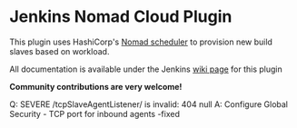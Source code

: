 Jenkins Nomad Cloud Plugin
==========================

This plugin uses HashiCorp's [Nomad scheduler](https://www.nomadproject.io/) to 
provision new build slaves based on workload.

All documentation is available under the Jenkins [wiki page](https://wiki.jenkins-ci.org/display/JENKINS/Nomad+Plugin) for this plugin

**Community contributions are very welcome!**



Q: SEVERE /tcpSlaveAgentListener/ is invalid: 404 null
A: Configure Global Security - TCP port for inbound agents -fixed